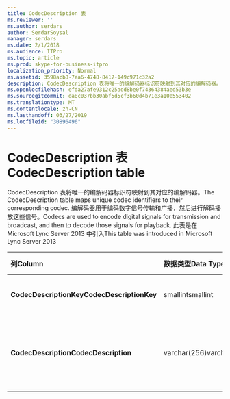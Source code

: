 ```yaml
---
title: CodecDescription 表
ms.reviewer: ''
ms.author: serdars
author: SerdarSoysal
manager: serdars
ms.date: 2/1/2018
ms.audience: ITPro
ms.topic: article
ms.prod: skype-for-business-itpro
localization_priority: Normal
ms.assetid: 3598acb8-7ea6-4748-8417-149c971c32a2
description: CodecDescription 表将唯一的编解码器标识符映射到其对应的编解码器。 编解码器用于编码数字信号传输和广播，然后进行解码播放这些信号。 此表是在 Microsoft Lync Server 2013 中引入
ms.openlocfilehash: efda27afe9312c25add8be0f74364384aed53b3e
ms.sourcegitcommit: da8c037bb30abf5d5cf3b60d4b71e3a10e553402
ms.translationtype: MT
ms.contentlocale: zh-CN
ms.lasthandoff: 03/27/2019
ms.locfileid: "30896496"
---
```

# <a name="codecdescription-table"></a><span data-ttu-id="36538-105">CodecDescription 表</span><span class="sxs-lookup"><span data-stu-id="36538-105">CodecDescription table</span></span>
 
<span data-ttu-id="36538-106">CodecDescription 表将唯一的编解码器标识符映射到其对应的编解码器。</span><span class="sxs-lookup"><span data-stu-id="36538-106">The CodecDescription table maps unique codec identifiers to their corresponding codec.</span></span> <span data-ttu-id="36538-107">编解码器用于编码数字信号传输和广播，然后进行解码播放这些信号。</span><span class="sxs-lookup"><span data-stu-id="36538-107">Codecs are used to encode digital signals for transmission and broadcast, and then to decode those signals for playback.</span></span> <span data-ttu-id="36538-108">此表是在 Microsoft Lync Server 2013 中引入</span><span class="sxs-lookup"><span data-stu-id="36538-108">This table was introduced in Microsoft Lync Server 2013</span></span>
  
|<span data-ttu-id="36538-109">**列**</span><span class="sxs-lookup"><span data-stu-id="36538-109">**Column**</span></span>|<span data-ttu-id="36538-110">**数据类型**</span><span class="sxs-lookup"><span data-stu-id="36538-110">**Data Type**</span></span>|<span data-ttu-id="36538-111">**键/索引**</span><span class="sxs-lookup"><span data-stu-id="36538-111">**Key/Index**</span></span>|<span data-ttu-id="36538-112">**详细信息**</span><span class="sxs-lookup"><span data-stu-id="36538-112">**Details**</span></span>|
|:-----|:-----|:-----|:-----|
|<span data-ttu-id="36538-113">**CodecDescriptionKey**</span><span class="sxs-lookup"><span data-stu-id="36538-113">**CodecDescriptionKey**</span></span> <br/> |<span data-ttu-id="36538-114">smallint</span><span class="sxs-lookup"><span data-stu-id="36538-114">smallint</span></span>  <br/> |<span data-ttu-id="36538-115">Primary</span><span class="sxs-lookup"><span data-stu-id="36538-115">Primary</span></span>  <br/> |<span data-ttu-id="36538-116">分配给编解码器的唯一标识符。</span><span class="sxs-lookup"><span data-stu-id="36538-116">Unique identifier assigned to the codec.</span></span>  <br/> |
|<span data-ttu-id="36538-117">**CodecDescription**</span><span class="sxs-lookup"><span data-stu-id="36538-117">**CodecDescription**</span></span> <br/> |<span data-ttu-id="36538-118">varchar(256)</span><span class="sxs-lookup"><span data-stu-id="36538-118">varchar(256)</span></span>  <br/> |<span data-ttu-id="36538-119">唯一</span><span class="sxs-lookup"><span data-stu-id="36538-119">Unique</span></span>  <br/> |<span data-ttu-id="36538-120">与 CodecDescriptionKey 对应的编解码器的唯一说明。</span><span class="sxs-lookup"><span data-stu-id="36538-120">Unique description of the codec corresponding to the CodecDescriptionKey.</span></span>  <br/> |
   

